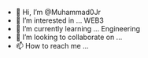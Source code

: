 - 👋 Hi, I’m @Muhammad0Jr
- 👀 I’m interested in ... WEB3
- 🌱 I’m currently learning ... Engineering
- 💞️ I’m looking to collaborate on ...
- 📫 How to reach me ...

<!---
Muhammad0Jr/Muhammad0Jr is a ✨ special ✨ repository because its `README.md` (this file) appears on your GitHub profile.
You can click the Preview link to take a look at your changes.
--->
